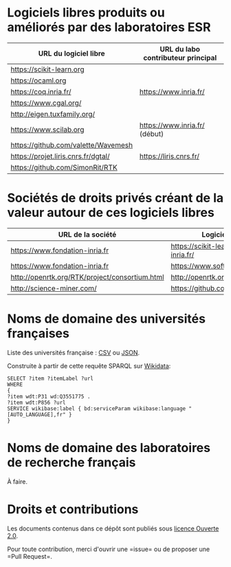 # Logiciels libres produits ou améliorés par des laboratoires ESR

| URL du logiciel libre                 | URL du labo contributeur principal |
|---------------------------------------|------------------------------------|
| <https://scikit-learn.org>            |                                    |
| <https://ocaml.org>                   |                                    |
| <https://coq.inria.fr/>               | <https://www.inria.fr/>            |
| <https://www.cgal.org/>               |                                    |
| <http://eigen.tuxfamily.org/>         |                                    |
| <https://www.scilab.org>              | <https://www.inria.fr/> (début)    |
| <https://github.com/valette/Wavemesh> |                                    |
| <https://projet.liris.cnrs.fr/dgtal/> | <https://liris.cnrs.fr/>           |
| <https://github.com/SimonRit/RTK>     |                                    |


# Sociétés de droits privés créant de la valeur autour de ces logiciels libres 

| URL de la société                                | Logiciels libres                           |
|--------------------------------------------------|--------------------------------------------|
| <https://www.fondation-inria.fr>                 | <https://scikit-learn.fondation-inria.fr/> |
| <https://www.fondation-inria.fr>                 | <https://www.softwareheritage.org/>        |
| <http://openrtk.org/RTK/project/consortium.html> | <http://openrtk.org>                       |
| <http://science-miner.com/>                      | <https://github.com/kermitt2/grobid>       |

# Noms de domaine des universités françaises

Liste des universités française : [CSV](universites-francaises.csv) ou [JSON](universites-francaises.json).

Construite à partir de cette requête SPARQL sur [Wikidata](https://query.wikidata.org/):

    SELECT ?item ?itemLabel ?url
    WHERE
    {
    ?item wdt:P31 wd:Q3551775 .
    ?item wdt:P856 ?url
    SERVICE wikibase:label { bd:serviceParam wikibase:language "[AUTO_LANGUAGE],fr" }
    }

# Noms de domaine des laboratoires de recherche français

À faire.

# Droits et contributions	

Les documents contenus dans ce dépôt sont publiés sous [licence Ouverte 2.0](LICENSE.txt).

Pour toute contribution, merci d'ouvrir une =issue= ou de proposer une
=Pull Request=.

